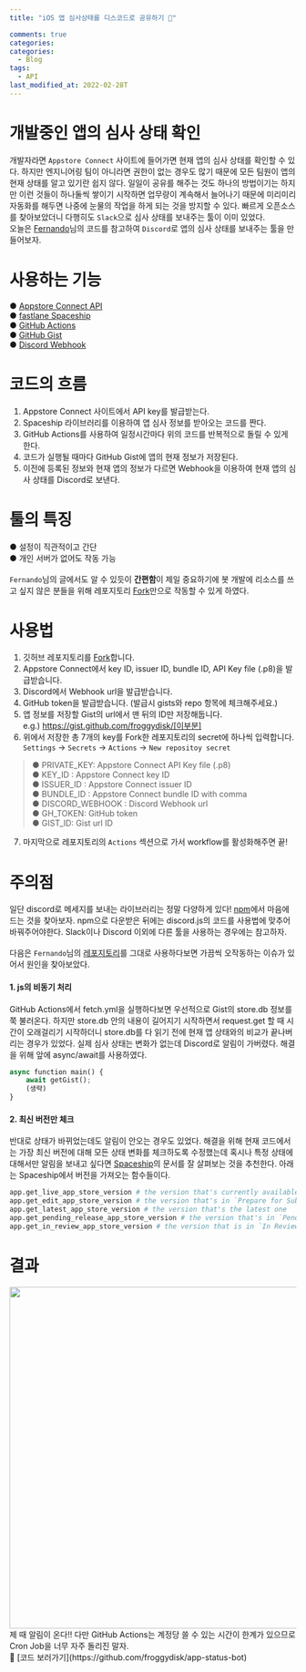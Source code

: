 ```yaml
---
title: "iOS 앱 심사상태를 디스코드로 공유하기 🍎"

comments: true
categories:
categories:
  - Blog
tags:
  - API
last_modified_at: 2022-02-28T
---
```


# 개발중인 앱의 심사 상태 확인
개발자라면 `Appstore Connect` 사이트에 들어가면 현재 앱의 심사 상태를 확인할 수 있다. 하지만 엔지니어링 팀이 아니라면 권한이 없는 경우도 많기 때문에 모든 팀원이 앱의 현재 상태를 알고 있기란 쉽지 않다. 일일이 공유를 해주는 것도 하나의 방법이기는 하지만 이런 것들이 하나둘씩 쌓이기 시작하면 업무량이 계속해서 늘어나기 때문에 미리미리 자동화를 해두면 나중에 눈물의 작업을 하게 되는 것을 방지할 수 있다. 빠르게 오픈소스를 찾아보았더니 다행히도 `Slack`으로 심사 상태를 보내주는 툴이 이미 있었다.   
오늘은 [Fernando](https://fernando.kr/ios/2020-11-08-ios-appstore-status-bot/)님의 코드를 참고하여 `Discord`로 앱의 심사 상태를 보내주는 툴을 만들어보자. 

# 사용하는 기능
● [Appstore Connect API](https://developer.apple.com/documentation/appstoreconnectapi)  
● [fastlane Spaceship](https://github.com/fastlane/fastlane/tree/master/spaceship)  
● [GitHub Actions](https://docs.github.com/en/actions)  
● [GitHub Gist](https://gist.github.com)  
● [Discord Webhook](https://support.discord.com/hc/en-us/articles/228383668-Intro-to-Webhooks)

# 코드의 흐름
1. Appstore Connect 사이트에서 API key를 발급받는다. 
2. Spaceship 라이브러리를 이용하여 앱 심사 정보를 받아오는 코드를 짠다. 
3. GitHub Actions를 사용하여 일정시간마다 위의 코드를 반복적으로 돌릴 수 있게 한다.
4. 코드가 실행될 때마다 GitHub Gist에 앱의 현재 정보가 저장된다. 
5. 이전에 등록된 정보와 현재 앱의 정보가 다르면 Webhook을 이용하여 현재 앱의 심사 상태를 Discord로 보낸다.  

# 툴의 특징
● 설정이 직관적이고 간단  
● 개인 서버가 없어도 작동 가능  
<br>
`Fernando`님의 글에서도 알 수 있듯이 **간편함**이 제일 중요하기에 봇 개발에 리소스를 쓰고 싶지 않은 분들을 위해 레포지토리 [Fork](https://github.com/froggydisk/app-status-bot)만으로 작동할 수 있게 하였다. 

# 사용법
1. 깃허브 레포지토리를 [Fork](https://github.com/froggydisk/app-status-bot)합니다. 
2. Appstore Connect에서 key ID, issuer ID, bundle ID, API Key file (.p8)을 발급받습니다. 
3. Discord에서 Webhook url을 발급받습니다.
4. GitHub token을 발급받습니다. (발급시 gists와 repo 항목에 체크해주세요.)
5. 앱 정보를 저장할 Gist의 url에서 맨 뒤의 ID만 저장해둡니다.  
e.g.) https://gist.github.com/froggydisk/[이부분]
6. 위에서 저장한 총 7개의 key를 Fork한 레포지토리의 secret에 하나씩 입력합니다.  
`Settings` → `Secrets` → `Actions` → `New repositoy secret`  
>● PRIVATE_KEY: Appstore Connect API Key file (.p8)  
● KEY_ID : Appstore Connect key ID  
● ISSUER_ID : Appstore Connect issuer ID   
● BUNDLE_ID : Appstore Connect bundle ID with comma  
● DISCORD_WEBHOOK : Discord Webhook url  
● GH_TOKEN: GitHub token  
● GIST_ID: Gist url ID
>
7. 마지막으로 레포지토리의 `Actions` 섹션으로 가서 workflow를 활성화해주면 끝!

# 주의점
일단 discord로 메세지를 보내는 라이브러리는 정말 다양하게 있다! [npm](https://www.npmjs.com)에서 마음에 드는 것을 찾아보자. npm으로 다운받은 뒤에는 discord.js의 코드를 사용법에 맞추어 바꿔주어야한다. Slack이나 Discord 이외에 다른 툴을 사용하는 경우에는 참고하자.  
<br>
다음은 `Fernando`님의 [레포지토리](https://github.com/techinpark/appstore-status-bot)를 그대로 사용하다보면 가끔씩 오작동하는 이슈가 있어서 원인을 찾아보았다. 
#### 1. js의 비동기 처리
GitHub Actions에서 fetch.yml을 실행하다보면 우선적으로 Gist의 store.db 정보를 쭉 불러온다. 하지만 store.db 안의 내용이 길어지기 시작하면서 request.get 할 때 시간이 오래걸리기 시작하더니 store.db를 다 읽기 전에 현재 앱 상태와의 비교가 끝나버리는 경우가 있었다. 실제 심사 상태는 변화가 없는데 Discord로 알림이 가버렸다. 해결을 위해 앞에 async/await를 사용하였다. 
```python
async function main() {
    await getGist();
    (생략)
}
```
#### 2. 최신 버전만 체크
반대로 상태가 바뀌었는데도 알림이 안오는 경우도 있었다. 해결을 위해 현재 코드에서는 가장 최신 버전에 대해 모든 상태 변화를 체크하도록 수정했는데 혹시나 특정 상태에 대해서만 알림을 보내고 싶다면 [Spaceship](https://github.com/fastlane/fastlane/blob/master/spaceship/docs/AppStoreConnect.md)의 문서를 잘 살펴보는 것을 추천한다. 아래는 Spaceship에서 버전을 가져오는 함수들이다. 
```python
app.get_live_app_store_version # the version that's currently available in the App Store
app.get_edit_app_store_version # the version that's in `Prepare for Submission`, `Metadata Rejected`, `Rejected`, `Developer Rejcted`, `Waiting for Review`, `Invalid Binary` mode
app.get_latest_app_store_version # the version that's the latest one
app.get_pending_release_app_store_version # the version that's in `Pending Developer Release` or `Pending Apple Release` mode
app.get_in_review_app_store_version # the version that is in `In Review` mode
```

# 결과
<img src="https://github.com/froggydisk/froggydisk.github.io/blob/master/assets/img/discord-noti.png?raw=true" width="600">  
제 때 알림이 온다!! 다만 GitHub Actions는 계정당 쓸 수 있는 시간이 한계가 있으므로 Cron Job을 너무 자주 돌리진 말자.  
<br>
📍 [코드 보러가기](https://github.com/froggydisk/app-status-bot)

